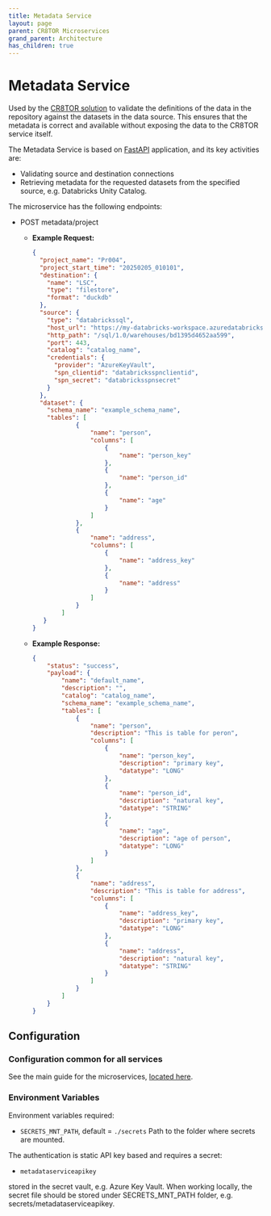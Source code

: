 ```yaml
---
title: Metadata Service
layout: page
parent: CR8TOR Microservices 
grand_parent: Architecture
has_children: true
---
```


# Metadata Service

Used by the [CR8TOR solution](https://github.com/lsc-sde-crates/CR8TOR) to validate the definitions of the data in the repository against the datasets in the data source. This ensures that the metadata is correct and available without exposing the data to the CR8TOR service itself.

The Metadata Service is based on [FastAPI](https://fastapi.tiangolo.com/) application, and its key activities are:

- Validating source and destination connections
- Retrieving metadata for the requested datasets from the specified source, e.g. Databricks Unity Catalog.

The microservice has the following endpoints:

- POST metadata/project

   - **Example Request:**

     ```json
     {
       "project_name": "Pr004",
       "project_start_time": "20250205_010101",
       "destination": {
         "name": "LSC",
         "type": "filestore",
         "format": "duckdb"
       },
       "source": {
         "type": "databrickssql",
         "host_url": "https://my-databricks-workspace.azuredatabricks.net",
         "http_path": "/sql/1.0/warehouses/bd1395d4652aa599",
         "port": 443,
         "catalog": "catalog_name",
         "credentials": {
           "provider": "AzureKeyVault",
           "spn_clientid": "databricksspnclientid",
           "spn_secret": "databricksspnsecret"
         }
       },
       "dataset": {
         "schema_name": "example_schema_name",
         "tables": [
                 {
                     "name": "person",
                     "columns": [ 
                         {
                             "name": "person_key"
                         },
                         {
                             "name": "person_id"
                         },
                         {
                             "name": "age"
                         }
                     ]
                 },
                 {
                     "name": "address",
                     "columns": [
                         {
                             "name": "address_key"
                         },
                         {
                             "name": "address"
                         }
                     ]
                 }
             ]
        }
     }
     
     ```

   - **Example Response:**

     ```json
     {
         "status": "success",
         "payload": {
             "name": "default_name",
             "description": "",
             "catalog": "catalog_name",
             "schema_name": "example_schema_name",
             "tables": [
                 {
                     "name": "person",
                     "description": "This is table for peron",
                     "columns": [
                         {
                             "name": "person_key",
                             "description": "primary key",
                             "datatype": "LONG"
                         },
                         {
                             "name": "person_id",
                             "description": "natural key",
                             "datatype": "STRING"
                         },
                         {
                             "name": "age",
                             "description": "age of person",
                             "datatype": "LONG"
                         }
                     ]
                 },
                 {
                     "name": "address",
                     "description": "This is table for address",
                     "columns": [
                         {
                             "name": "address_key",
                             "description": "primary key",
                             "datatype": "LONG"
                         },
                         {
                             "name": "address",
                             "description": "natural key",
                             "datatype": "STRING"
                         }
                     ]
                 }
             ]
         }
     }
     ```

## Configuration

### Configuration common for all services

See the main guide for the microservices, [located here](../../docs/services.md).

### Environment Variables

Environment variables required:

- `SECRETS_MNT_PATH`, default = `./secrets`
  Path to the folder where secrets are mounted.

The authentication is static API key based and requires a secret:

- `metadataserviceapikey`

stored in the secret vault, e.g. Azure Key Vault. When working locally, the secret file should be stored under SECRETS_MNT_PATH folder, e.g. secrets/metadataserviceapikey.
